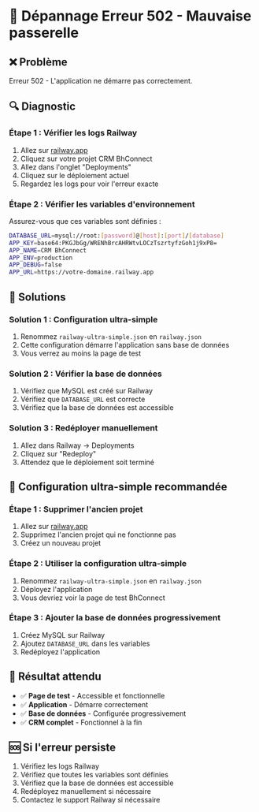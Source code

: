 # 🚨 Dépannage Erreur 502 - Mauvaise passerelle

## ❌ **Problème**
Erreur 502 - L'application ne démarre pas correctement.

## 🔍 **Diagnostic**

### **Étape 1 : Vérifier les logs Railway**
1. Allez sur [railway.app](https://railway.app)
2. Cliquez sur votre projet CRM BhConnect
3. Allez dans l'onglet "Deployments"
4. Cliquez sur le déploiement actuel
5. Regardez les logs pour voir l'erreur exacte

### **Étape 2 : Vérifier les variables d'environnement**
Assurez-vous que ces variables sont définies :

```bash
DATABASE_URL=mysql://root:[password]@[host]:[port]/[database]
APP_KEY=base64:PKGJbGg/WRENhBrcAHRWtvLOCzTszrtyfzGoh1j9xP8=
APP_NAME=CRM BhConnect
APP_ENV=production
APP_DEBUG=false
APP_URL=https://votre-domaine.railway.app
```

## 🔧 **Solutions**

### **Solution 1 : Configuration ultra-simple**
1. Renommez `railway-ultra-simple.json` en `railway.json`
2. Cette configuration démarre l'application sans base de données
3. Vous verrez au moins la page de test

### **Solution 2 : Vérifier la base de données**
1. Vérifiez que MySQL est créé sur Railway
2. Vérifiez que `DATABASE_URL` est correcte
3. Vérifiez que la base de données est accessible

### **Solution 3 : Redéployer manuellement**
1. Allez dans Railway → Deployments
2. Cliquez sur "Redeploy"
3. Attendez que le déploiement soit terminé

## 🚀 **Configuration ultra-simple recommandée**

### **Étape 1 : Supprimer l'ancien projet**
1. Allez sur [railway.app](https://railway.app)
2. Supprimez l'ancien projet qui ne fonctionne pas
3. Créez un nouveau projet

### **Étape 2 : Utiliser la configuration ultra-simple**
1. Renommez `railway-ultra-simple.json` en `railway.json`
2. Déployez l'application
3. Vous devriez voir la page de test BhConnect

### **Étape 3 : Ajouter la base de données progressivement**
1. Créez MySQL sur Railway
2. Ajoutez `DATABASE_URL` dans les variables
3. Redéployez l'application

## 🎯 **Résultat attendu**

- ✅ **Page de test** - Accessible et fonctionnelle
- ✅ **Application** - Démarre correctement
- ✅ **Base de données** - Configurée progressivement
- ✅ **CRM complet** - Fonctionnel à la fin

## 🆘 **Si l'erreur persiste**

1. Vérifiez les logs Railway
2. Vérifiez que toutes les variables sont définies
3. Vérifiez que la base de données est accessible
4. Redéployez manuellement si nécessaire
5. Contactez le support Railway si nécessaire
